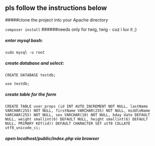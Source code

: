 ## pls follow the instructions below
#####clone the project into your Apache directory

`composer install`
######needs only for twig, twig - cuz i luv it ;)

##### enter mysql bash:
`sudo mysql -u root`

##### create database and select:
`CREATE DATABASE testdb;`

`use testdb;`

##### create table for the form
`CREATE TABLE user_props (id INT AUTO_INCREMENT NOT NULL, lastName VARCHAR(255) NOT NULL, firstName VARCHAR(255) NOT NULL, middleName VARCHAR(255) NOT NULL, sex VARCHAR(10) NOT NULL, bday date DEFAULT NULL, weight smallint(6) DEFAULT NULL, height smallint(6) DEFAULT NULL, PRIMARY KEY(id)) DEFAULT CHARACTER SET utf8 COLLATE utf8_unicode_ci;`

##### open localhost/public/index.php via browser
